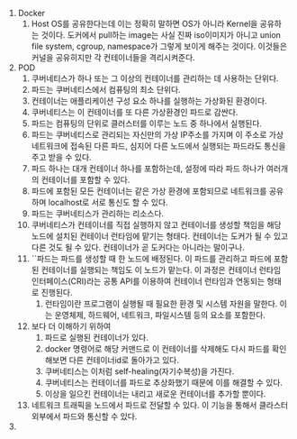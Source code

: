 1. Docker
   1. Host OS를 공유한다는데 이는 정확히 말하면 OS가 아니라 Kernel을 공유하는 것이다. 도커에서 pull하는 image는 사실 진짜 iso이미지가 아니고 union file system, cgroup, namespace가 그렇게 보이게 해주는 것이다. 이것들은 커널을 공유히지만 각 컨테이너들을 격리시켜준다.
2. POD
   1. 쿠버네티스가 하나 또는 그 이상의 컨테이너를 관리하는 데 사용하는 단위다.
   2. 파드는 쿠버네티스에서 컴퓨팅의 최소 단위다.
   3. 컨테이너는 애플리케이션 구성 요소 하나를 실행하는 가상화된 환경이다.
   4. 쿠버네티스는 이 컨테이너를 또 다른 가상환경인 파드로 감싼다.
   5. 파드는 컴퓨팅의 단위로 클러스터를 이루는 노드 중 하나에서 실행된다.
   6. 파드는 쿠버네티스로 관리되는 자신만의 가상 IP주소를 가지며 이 주소로 가상 네트워크에 접속된 다른 파드, 심지어 다른 노드에서 실행되는 파드라도 통신을 주고 받을 수 있다.
   7. 파드 하나는 대개 컨테이너 하나를 포함하는데, 설정에 따라 파드 하나가 여러개의 컨테이너를 포함할 수 있다.
   8. 파드에 포함된 모든 컨테이너는 같은 가상 환경에 포함되므로 네트워크를 공유하며 localhost로 서로 통신도 할 수 있다.
   9. 파드는 쿠버네티스가 관리하는 리소스다.
   10. 쿠버네티스가 컨테이너를 직접 실행하지 않고 컨테이너를 생성할 책임을 해당 노드에 설치된 컨테이너 런타임에 맡기는 형태다. 컨테이너는 도커가 될 수 있고 다른 것도 될 수 있다. 컨테이너가 곧 도커다는 아니라는 말이구나.
   11. ``파드는 파드를 생성할 때 한 노드에 배정된다. 이 파드를 관리하고 파드에 포함된 컨테이너를 실행되는 책임도 이 노드가 맡는다. 이 과정은 컨테이너 런타임 인터페이스(CRI)라는 공통 API를 이용하여 컨테이너 런타임과 연동되는 형태로 진행된다.
       1.  런타임이란 프로그램이 실행될 때 필요한 환경 및 시스템 자원을 말한다. 이는 운영체제, 하드웨어, 네트워크, 파일시스템 등의 요소를 포함한다.
   12. 보다 더 이해하기 위하여
       1.  파드로 실행된 컨테이너가 있다.
       2.  docker 명령어로 해당 커맨드로 이 컨테이너를 삭제해도 다시 파드를 확인해보면 다른 컨테이너id로 돌아가고 있다.
       3.  쿠버네티스는 이처럼 self-healing(자기수복성)을 가진다.
       4.  쿠버네티스는 컨테이너를 파드로 추상화했기 때문에 이를 해결할 수 있다.
       5.  이상을 일으킨 컨테이너는 내리고 새로운 컨테이너를 추가할 뿐이다.
   13. 네트워크 트래픽을 노드에서 파드로 전달할 수 있다. 이 기능을 통해서 클라스터 외부에서 파드와 통신할 수 있다.
3. 